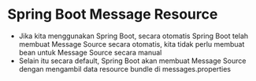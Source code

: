 # Spring Boot Message Resource
* Jika kita menggunakan Spring Boot, secara otomatis Spring Boot telah membuat Message Source secara otomatis, kita tidak perlu membuat bean untuk Message Source secara manual
* Selain itu secara default, Spring Boot akan membuat Message Source dengan mengambil data resource bundle di messages.properties
